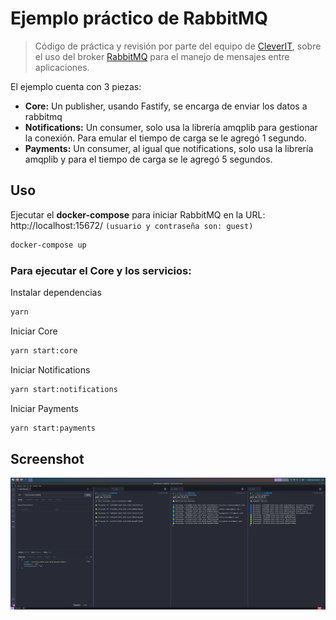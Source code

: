 # Ejemplo práctico de RabbitMQ

> Código de práctica y revisión por parte del equipo de [CleverIT](https://www.cleveritgroup.com/), sobre el uso del broker [RabbitMQ](https://www.rabbitmq.com/) para el manejo de mensajes entre aplicaciones.

El ejemplo cuenta con 3 piezas:

- **Core:** Un publisher, usando Fastify, se encarga de enviar los datos a rabbitmq
- **Notifications:** Un consumer, solo usa la librería amqplib para gestionar la conexión. Para emular el tiempo de carga se le agregó 1 segundo.
- **Payments:** Un consumer, al igual que notifications, solo usa la librería amqplib y para el tiempo de carga se le agregó 5 segundos.

## Uso

Ejecutar el **docker-compose** para iniciar RabbitMQ en la URL: http://localhost:15672/ `(usuario y contraseña son: guest)`

```bash
docker-compose up
```

### Para ejecutar el Core y los servicios:

Instalar dependencias
```bash
yarn
```

Iniciar Core
```bash
yarn start:core
```

Iniciar Notifications
```bash
yarn start:notifications
```

Iniciar Payments
```bash
yarn start:payments
```

## Screenshot
![ss](assets/Screenshot.png)
